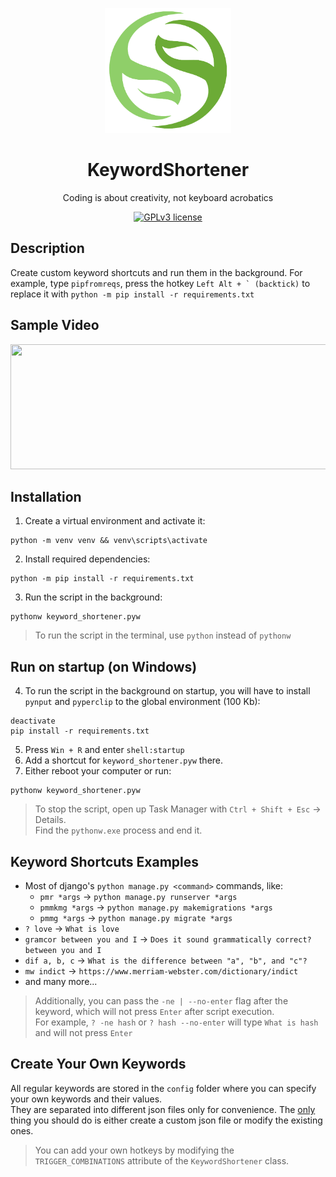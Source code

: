 <div align = "center">

<img src="./media/logo.png" height="200"></img>

<h1>KeywordShortener</h1>

<p>Coding is about creativity, not keyboard acrobatics</p>

[![GPLv3 license](https://img.shields.io/badge/License-GPLv3-blue.svg)](https://www.gnu.org/licenses/gpl-3.0.en.html)

</div>


## Description
Create custom keyword shortcuts and run them in the background. For example, type `pipfromreqs`, press the hotkey ``Left Alt + ` (backtick)`` to replace it with `python -m pip install -r requirements.txt`


## Sample Video
<img src="./media/sample.gif" width="650" height="200"></img>


## Installation
1. Create a virtual environment and activate it:
```
python -m venv venv && venv\scripts\activate
```
2. Install required dependencies:
```
python -m pip install -r requirements.txt
```
3. Run the script in the background:
```
pythonw keyword_shortener.pyw
```
> To run the script in the terminal, use `python` instead of `pythonw`


## Run on startup (on Windows)
4. To run the script in the background on startup, you will have to install `pynput` and `pyperclip` to the global environment (100 Kb):
```
deactivate
pip install -r requirements.txt
```
5. Press `Win + R` and enter `shell:startup`
1. Add a shortcut for `keyword_shortener.pyw` there.
1. Either reboot your computer or run:
```
pythonw keyword_shortener.pyw
```
> To stop the script, open up Task Manager with `Ctrl + Shift + Esc` -> Details.<br>Find the `pythonw.exe` process and end it.


## Keyword Shortcuts Examples
* Most of django's `python manage.py <command>` commands, like:
    - `pmr *args` -> `python manage.py runserver *args`
    - `pmmkmg *args` -> `python manage.py makemigrations *args`
    - `pmmg *args` -> `python manage.py migrate *args`
* `? love` -> `What is love`
* `gramcor between you and I` -> `Does it sound grammatically correct? between you and I`
* `dif a, b, c` -> `What is the difference between "a", "b", and "c"?`
* `mw indict` -> `https://www.merriam-webster.com/dictionary/indict`
* and many more...

> Additionally, you can pass the `-ne | --no-enter` flag after the keyword, which will not press `Enter` after script execution.
<br>For example, `? -ne hash` or `? hash --no-enter` will type `What is hash` and will not press `Enter`


## Create Your Own Keywords
All regular keywords are stored in the `config` folder where you can specify your own keywords and their values.
<br>
They are separated into different json files only for convenience. The <u>only</u> thing you should do is either create a custom json file or modify the existing ones.
<br>
> You can add your own hotkeys by modifying the `TRIGGER_COMBINATIONS` attribute of the `KeywordShortener` class.